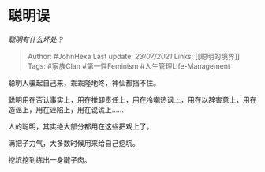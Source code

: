 # 聪明误
*聪明有什么坏处？*

> Author: #JohnHexa
Last update: *23/07/2021* 
Links: [[聪明的境界]]
Tags:  #家族Clan #第一性Feminism #人生管理Life-Management 



聪明人骗起自己来，乖乖隆地咚，神仙都挡不住。

聪明用在否认事实上，用在推卸责任上，用在冷嘲热讽上，用在以辞害意上，用在造谣上，用在诬陷上，用在说谎上……

人的聪明，其实绝大部分都用在这些把戏上了。

满把子力气，大多数时候用来给自己挖坑。

挖坑挖到练出一身腱子肉。



